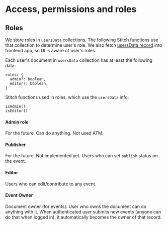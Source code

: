 # Access, permissions and roles

## Roles 

We store roles in `usersData` collections. The following Stitch 
functions use that collection to determine user's role. We also
fetch [usersData record](../src/app/core/model/user.ts) into 
frontend app, so UI is aware of user's roles.

Each user's document in `usersData` collection has at least 
the following data:
```
roles: {
  admin?: boolean,
  editor?: boolean,
}
```

Stitch functions used in roles, which use the `usersData` info: 
```
isAdmin()
isEditor()
```

#### Admin role
For the future. Can do anything. Not used ATM.

#### Publisher
For the future. Not implemented yet.
Users who can set `publish` status on the event.

#### Editor
Users who can edit/contribute to any event.

#### Event Owner
Document owner (for events). User who owns the document can do
anything with it. When authenticated user submits new events (anyone
can do that when logged in), it automatically becomes the owner of that
record.
